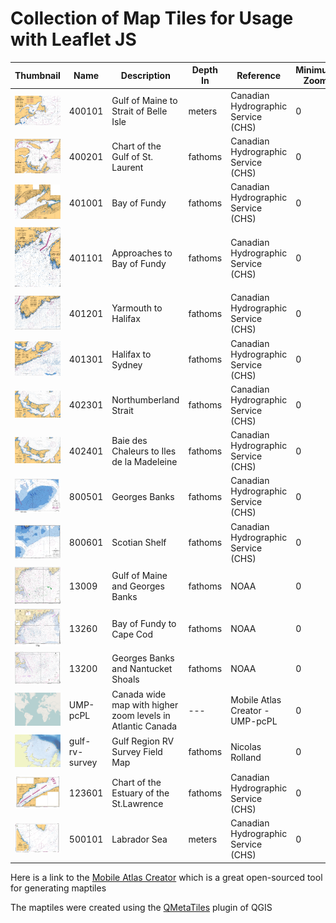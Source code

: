 # Collection of Map Tiles for Usage with Leaflet JS

Thumbnail | Name           | Description                                                | Depth In | Reference                           | Minimum Zoom | Maximum Zoom  | Start Zoom | Start Latitude | Start Longitude
--- |----------------|------------------------------------------------------------|----------|-------------------------------------|--------------| --- | --- |----------------| ---
![thumbnail](/thumbnails/400101.png?raw=true) | 400101         | Gulf of Maine to Strait of Belle Isle                      | meters   | Canadian Hydrographic Service (CHS) | 0            | 13  | 5 | 48.02          | -58.32
![thumbnail](/thumbnails/400201.png?raw=true) | 400201         | Chart of the Gulf of St. Laurent                           | fathoms  | Canadian Hydrographic Service (CHS) | 0            | 13  | 7 | 47             | -62.4
![thumbnail](/thumbnails/401001.png?raw=true) | 401001         | Bay of Fundy                                               | fathoms  | Canadian Hydrographic Service (CHS) | 0            | 13  | 8 | 45.3           | -64.96
![thumbnail](/thumbnails/401101.png?raw=true) | 401101         | Approaches to Bay of Fundy                                 | fathoms  | Canadian Hydrographic Service (CHS) | 0            | 13  | 8 | 43.78          | -66.95
![thumbnail](/thumbnails/401201.png?raw=true) | 401201         | Yarmouth to Halifax                                        | fathoms  | Canadian Hydrographic Service (CHS) | 0            | 13  | 8 | 43.67          | -64.57
![thumbnail](/thumbnails/401301.png?raw=true) | 401301         | Halifax to Sydney                                          | fathoms  | Canadian Hydrographic Service (CHS) | 0            | 13  | 8 | 45.11          | -61.41
![thumbnail](/thumbnails/402301.png?raw=true) | 402301         | Northumberland Strait                                      | fathoms  | Canadian Hydrographic Service (CHS) | 0            | 13  | 8 | 46.5           | -63.03
![thumbnail](/thumbnails/402301.png?raw=true) | 402401         | Baie des Chaleurs to Iles de la Madeleine                  | fathoms  | Canadian Hydrographic Service (CHS) | 0            | 13  | 8 | 48.17          | -63.65
![thumbnail](/thumbnails/800501.png?raw=true) | 800501         | Georges Banks                                              | fathoms  | Canadian Hydrographic Service (CHS) | 0            | 13  | 8 | 41.51          | -67.55
![thumbnail](/thumbnails/800601.png?raw=true) | 800601         | Scotian Shelf                                              | fathoms  | Canadian Hydrographic Service (CHS) | 0            | 13  | 8 | 43.37 | -65.62
![thumbnail](/thumbnails/13009.png?raw=true) | 13009          | Gulf of Maine and Georges Banks                            | fathoms  | NOAA                                | 0            | 13  | 8 | 41.51          | -67.55
![thumbnail](/thumbnails/13260.png?raw=true) | 13260          | Bay of Fundy to Cape Cod                                   | fathoms  | NOAA | 0            | 13  | 8 | 44.58 | -66.67
![thumbnail](/thumbnails/13200.png?raw=true) | 13200          | Georges Banks and Nantucket Shoals                         | fathoms  | NOAA                                | 0            | 13  | 8 | 41.51          | -67.55
![thumbnail](/thumbnails/UMP-pcPL.png?raw=true) | UMP-pcPL       | Canada wide map with higher zoom levels in Atlantic Canada | ---      | Mobile Atlas Creator - UMP-pcPL| 0            | 12 | 3 | 49.9 | -101.74
![thumbnail](/thumbnails/rv_survey.png?raw=true) | gulf-rv-survey | Gulf Region RV Survey Field Map                            | fathoms  | Nicolas Rolland| 0            | 13 | 7 | 47.61 | -63.33
![thumbnail](/thumbnails/123601.png?raw=true) | 123601         | Chart of the Estuary of the St.Lawrence                    | fathoms  | Canadian Hydrographic Service (CHS) | 0            | 13  | 8 | 48.6             | -68.1
![thumbnail](/thumbnails/500101.png?raw=true) | 500101         | Labrador Sea                                               | meters   | Canadian Hydrographic Service (CHS) | 0            | 13  | 8 | 58.812            | -51.740

Here is a link to the [Mobile Atlas Creator](https://mobac.sourceforge.io/) which is a great open-sourced tool for generating maptiles

The maptiles were created using the [QMetaTiles](https://plugins.qgis.org/plugins/QMetaTiles/) plugin of QGIS